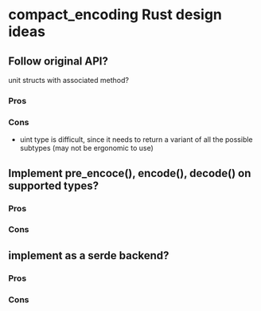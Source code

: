# compact_encoding Rust design ideas

## Follow original API?

unit structs with associated method?

### Pros

### Cons

* uint type is difficult, since it needs to return a variant of all the possible subtypes (may not be ergonomic to use)

## Implement pre_encoce(), encode(), decode() on supported types?

### Pros

### Cons

## implement as a serde backend?

### Pros

### Cons
